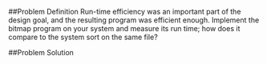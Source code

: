 ##Problem Definition
Run-time efficiency was an important part of the design goal, and the resulting program was efficient enough.
Implement the bitmap program on your system and measure its run time; how does it compare to the system sort on the
same file?


##Problem Solution
